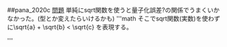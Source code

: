 ##pana_2020c
[問題](https://atcoder.jp/contests/panasonic2020/tasks/panasonic2020_c)
単純にsqrt関数を使うと量子化誤差?の関係でうまくいかなかった。(型とか変えたらいけるかも)
'''math
そこでsqrt関数(実数)を使わずに\sqrt{a} + \sqrt{b} < \sqrt{c} を表現する。


'''